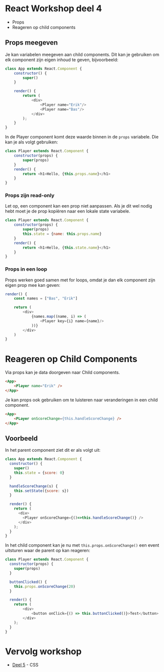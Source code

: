 # React Workshop deel 4

- Props
- Reageren op child components

## Props meegeven

Je kan variabelen meegeven aan child components. Dit kan je gebruiken om elk component zijn eigen inhoud te geven, bijvoorbeeld:

```javascript
class App extends React.Component {
    constructor() {
        super()
    }

    render() {
        return (
            <div>
                <Player name="Erik"/>
                <Player name="Bas"/>
            </div>
        );
    }
}
```
In de Player component komt deze waarde binnen in de `props` variabele. Die kan je als volgt gebruiken:

```javascript
class Player extends React.Component {
    constructor(props) {
        super(props)
    }
    render() {
        return <h1>Hello, {this.props.name}</h1>
    }
}
```

### Props zijn read-only

Let op, een component kan een prop niet aanpassen. Als je dit wel nodig hebt moet je de prop kopiëren naar een lokale state variabele.

```javascript
class Player extends React.Component {
    constructor(props) {
        super(props)
        this.state = {name: this.props.name}
    }
    render() {
        return <h1>Hello, {this.state.name}</h1>
    }
}
```

### Props in een loop

Props werken goed samen met for loops, omdat je dan elk component zijn eigen prop mee kan geven:

```javascript
render() {
    const names = ["Bas", "Erik"]

    return (
        <div>
            {names.map((name, i) => (
                <Player key={i} name={name}/>
            ))}
        </div>
    )
}
```
# Reageren op Child Components

Via props kan je data doorgeven naar Child components. 

```html
<App>
    <Player name="Erik" />
</App>
```
Je kan props ook gebruiken om te luisteren naar veranderingen in een child component.
```html
<App>
    <PLayer onScoreChange={this.handleScoreChange} />
</App>
```

## Voorbeeld

In het parent component ziet dit er als volgt uit:
```javascript
class App extends React.Component {
  constructor() {
    super()
    this.state = {score: 0}
  }

  handleScoreChange(s) {
    this.setState({score: s})
  }

  render() {
    return (
      <div>
        <Player onScoreChange={()=>this.handleScoreChange()} />
      </div>
    );
  }
}
```

In het child component kan je nu met `this.props.onScoreChange()` een event uitsturen waar de parent op kan reageren:

```javascript
class Player extends React.Component {
  constructor(props) {
    super(props)
  }

  buttonClicked() {
    this.props.onScoreChange(20)
  }

  render() {
    return (
        <div>
            <button onClick={() => this.buttonClicked()}>Test</button>
        </div>
    );
  }
}
```

# Vervolg workshop

 - [Deel 5](./deel5.md) - CSS